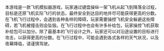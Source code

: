 本游戏是一款飞机模拟器游戏，玩家通过键盘操纵一架飞机从起飞到降落全过程，目标是还原飞机实际飞行的状态，最终安全到达目的地并尽可能获得更高的分数。在飞机飞行过程中，会遇到各种各样的障碍，玩家需要操控飞机安全躲避这些障碍，若飞机被撞击则会坠毁。在飞行过程中也会有许多补给包，玩家操控飞机获取补给包可以加分。除了最基本的飞行设计之外，玩家还可以对沿途设置的目标进行攻击，以获得更高的分数。在飞行过程中，可能会遇到各式各样的天气状况，以及夜幕降临，请谨慎驾驶。

